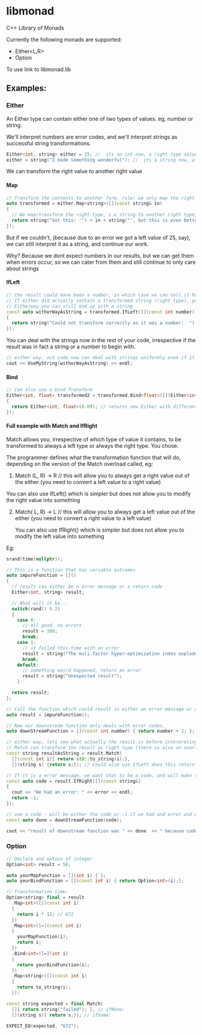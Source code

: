 # libmonad
C++ Library of Monads

Currently the following monads are supported:
- Either<L,R>
- Option<T>

To use link to libmonad.lib

## Examples:

### Either

An Either type can contain either one of two types of values. eg, number or string.

We'll interpret numbers are error codes, and we'll interpret strings as successful string transformations.

```cpp
Either<int, string> either = 25; //  its an int now, a right type value 
either = string("I made something wonderful"); //  its a string now, a left type value 
```
We can transform the right value to another right value

#### Map

```cpp
// Transform the contents to another form. rule: we only map the right type value if the either contains it...
auto transformed = either.Map<string>([](const string& in)
{
  // We map/transform the right type, i.e string to another right type, i.e another string
  return string("Got this: '") + in + string("', but this is even better!");
});
```
But if we couldn't, (because due to an error we got a left value of 25, say), we can still interpret it as a string, and continue our work. 

Why? Because we dont expect numbers in our results, but we can get them when errors occur, so we can cater from them and still continue to only care about strings

#### IfLeft 
```cpp
// the result could have been a number, in which case we can tell it how to represent that number as a right-value (or string type)
// If either did actually contain a transformed string (right type), you get it back, or you get to create a new string if it was a left-type (int).
// Eitherway you can still end up with a string
const auto witherWayAsString = transformed.IfLeft([](const int number)
{
  return string("Could not transform correctly as it was a number:  ") + to_string(number) ;
});

```
You can deal with the strings now in the rest of your code, irrespective if the result was in fact a string or a number to begin with.

```cpp
// either way, out code now can deal with strings uniformly even if it was a number
cout << UseMyString(witherWayAsString) << endl;
```
#### Bind
```cpp
// Can also use a bind Transform
Either<int, float> transformed2 = transformed.Bind<float>([](Either<int, string> in)
{
  return Either<int, float>(0.0f); // returns new Either with different Right type - float
});
```

#### Full example with Match and IfRight

Match allows you, irrespective of which type of value it contains, to be transformed to always a left type or always the right type. You chose.

The programmer defines what the transformation function that will do, depending on the version of the Match overload called, eg:

1. Match (L, R) -> R // this will allow you to always get a right value out of the either (you need to convert a left value to a right value)

You can also use IfLeft() which is simpler but does not allow you to modify the right value into something  

2. Match( L, R) -> L // this will allow you to always get a left value out of the either (you need to convert a right value to a left value)

   You can also use IfRight() which is simpler but does not allow you to modify the left value into something

Eg:
```cpp
srand(time(nullptr));

// This is a function that has variable outcomes
auto impureFunction = []()
{
  // result can either be a error message or a return code
  Either<int, string> result;

  // What will it be...
  switch(rand() % 2)
  {
    case 0:
      // all good, no errors
      result = 100;
      break;
    case 1:
      // it failed this time with an error
      result = string("The muli-factor hyper-optimization index exploded!");
      break;
    default:
      // something weird happened, return an error
      result = string("Unexpected result");
    }

  return result;
};

// Call the function which could result in either an error message or a return code
auto result = impureFunction();

// Now our downstream function only deals with error codes,
auto downStreamFunction = [](const int number) { return number + 2; };

// either way, lets see what actually the result is before interpreting it as a code
// Match can transform the result as right type (there is also an overload to turn it into a left type)
const string resultAsString = result.Match(
  [](const int i){ return std::to_string(i);},  
  [](string s) {return s;}); // Could also use IfLeft does this return line implicitly

// If it is a error message, we want that to be a code, and will make that a code of -1 (end report the error)
const auto code = result.IfRight([](const string&)
{
  cout << "We had an error: " << error << endl;
  return -1;
});		

// use a code - will be either the code or -1 if we had and error and we got a string above
const auto done = downStreamFunction(code);

cout << "result of downstream function was " << done  << " because code was " << code << " because result result was " << resultAsString << endl;
```
### Option

```cpp
// Declare and option of integer
Option<int> result = 56;	

auto yourMapFunction = [](int i) { };
auto yourBindFunction = [](const int i) { return Option<int>(i);};

// Transformation time:
Option<string> final = result
  .Map<int>([](const int i)
  {
    return i * 12; // 672
  })
  .Map<int>([=](const int i)
  {
    yourMapFunction(i);
    return i;
  })
  .Bind<int>([=](int i)
  {
    return yourBindFunction(i);
  })
  .Map<string>([](const int i)
  {
    return to_string(i);
  });

const string expected = final.Match(
  []{ return string("failed"); }, // ifNone:
  [](string s){ return s;}); // ifSome:

EXPECT_EQ(expected, "672");
```
